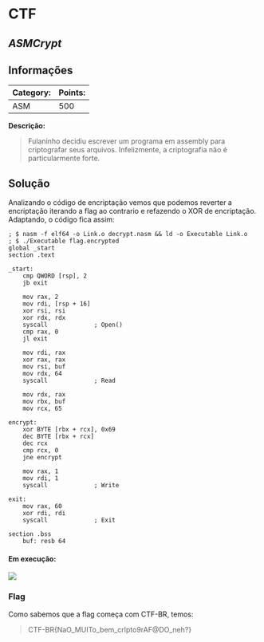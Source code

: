 # **CTF**

## _ASMCrypt_

## Informações

| **Category:** | **Points:** |
| ------------- | ----------- |
| ASM           | 500         |

**Descrição:**

> Fulaninho decidiu escrever um programa em assembly para criptografar seus arquivos. Infelizmente, a criptografia não é particularmente forte.

## Solução

Analizando o código de encriptação vemos que podemos reverter a encriptação iterando a flag ao contrario e refazendo o XOR de encriptação. Adaptando, o código fica assim:

```
; $ nasm -f elf64 -o Link.o decrypt.nasm && ld -o Executable Link.o
; $ ./Executable flag.encrypted
global _start
section .text

_start:
	cmp QWORD [rsp], 2
	jb exit

	mov rax, 2
	mov rdi, [rsp + 16]
	xor rsi, rsi
	xor rdx, rdx
	syscall             ; Open()
	cmp rax, 0
	jl exit

	mov rdi, rax
	xor rax, rax
	mov rsi, buf
	mov rdx, 64
	syscall             ; Read

	mov rdx, rax
	mov rbx, buf
	mov rcx, 65

encrypt:
	xor BYTE [rbx + rcx], 0x69
    dec BYTE [rbx + rcx]
	dec rcx
	cmp rcx, 0
	jne encrypt

	mov rax, 1
	mov rdi, 1
	syscall             ; Write

exit:
	mov rax, 60
	xor rdi, rdi
	syscall             ; Exit

section .bss
	buf: resb 64

```

#### Em execução:

![](https://i.imgur.com/RlGhTkX.png)

### Flag

Como sabemos que a flag começa com CTF-BR, temos:

> CTF-BR{NaO_MUITo_bem_crIpto9rAF@DO_neh?}
